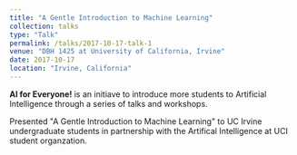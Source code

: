 ```yaml
---
title: "A Gentle Introduction to Machine Learning"
collection: talks
type: "Talk"
permalink: /talks/2017-10-17-talk-1
venue: "DBH 1425 at University of California, Irvine"
date: 2017-10-17
location: "Irvine, California"
---
```


**AI for Everyone!** is an initiave to introduce more students to Artificial Intelligence through a series of talks and workshops.

Presented "A Gentle Introduction to Machine Learning" to UC Irvine undergraduate students in partnership with the Artifical Intelligence at UCI student organzation. 
